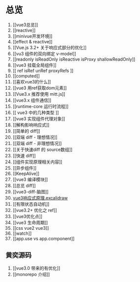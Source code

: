 # 总览
1. [[vue3总览]]
2. [[reactive]]
3. [[minivue开发环境]]
4. [[effect & reactive]]
5. [[Vue.js 3.2+ 关于响应式部分的优化]]
6. [[vu3 组件的双向绑定 v-model]]
7. [[readonly isReadOnly isReactive isProxy shallowReadOnly]]
8. [[vue3 挂载全局组件]]
9. [[ ref isRef unRef proxyRefs ]]
10. [[computed]]
11. [[喜欢vue3的什么]]
12. [[vue3 用ref获取dom元素]]
13. [[Vue3.x 推荐使用 mitt.js]]
14. [[vue3.x 组件通信]]
15. [[runtime-core 运行时流程]]
16. [[ vue3 中的几种类型 ]]
17. [[vue3 实现组件代理对象]]
18. [[解构影响响应式]]
19. [[简单的 diff]]
20. [[双端 diff - 理想情况]]
21. [[双端 diff - 非理想情况]]
22. [[关于快速diff 的 source数组]]
23. [[快速 diff]]
24. [[组件实现原理相关内容]]
25. [[异步组件]]
26. [[KeepAlive]]
27. [[vue3 编译模块]]
28. [[总览 diff]]
29. [[vue3-diff-脑图]]
30. [vue3响应式原理.excalidraw](vue3响应式原理.excalidraw.png)
31. [[有限状态自动机]]
32. [[vue3.2+ 优化之 ref]]
33. [[vue3优化点]]
34. [[vue3 生命周期]]
35.  [[css vue2 vue3]]
36. [[watch]]
37. [[app.use vs app.component]]


## 黄奕源码
1. [[vue3.0 带来的有优化]]
2. [[monorepo 介绍]]